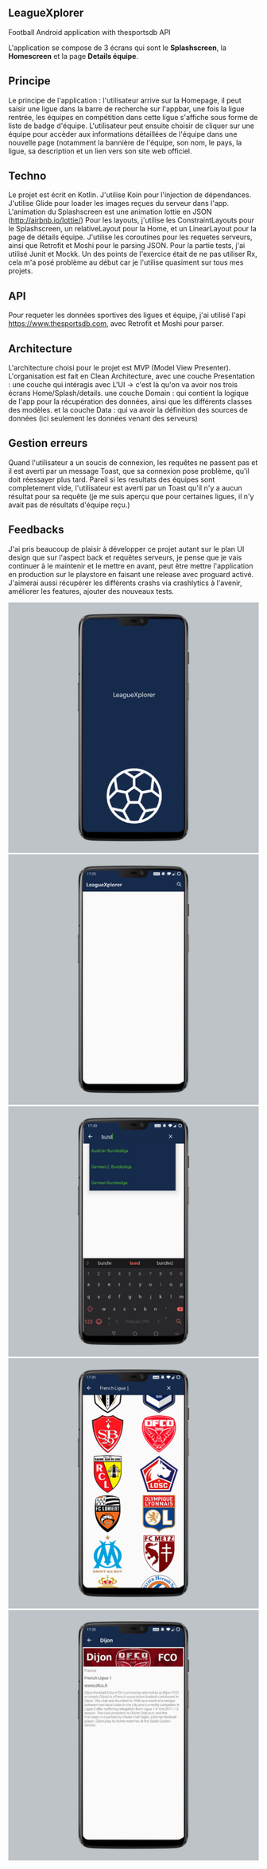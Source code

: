 ## LeagueXplorer
Football Android application with thesportsdb API 

L'application se compose de 3 écrans qui sont le **Splashscreen**, la **Homescreen** et la page **Details équipe**.
## Principe
Le principe de l'application : l'utilisateur arrive sur la Homepage, il peut saisir une ligue dans la barre de recherche sur l'appbar, une fois la ligue rentrée, les équipes en compétition dans cette ligue s'affiche sous forme de liste de badge d'équipe. L'utilisateur peut ensuite choisir de cliquer sur une équipe pour accèder aux informations détaillées de l'équipe dans une nouvelle page (notamment la bannière de l'équipe, son nom, le pays,
la ligue, sa description et un lien vers son site web officiel.

## Techno
Le projet est écrit en Kotlin. J'utilise Koin pour l'injection de dépendances.
J'utilise Glide pour loader les images reçues du serveur dans l'app. L'animation du Splashscreen est une animation lottie en JSON (http://airbnb.io/lottie/)
Pour les layouts, j'utilise les ConstraintLayouts pour le Splashscreen, un relativeLayout pour la Home, et un LinearLayout pour la page de détails équipe.
J'utilise les coroutines pour les requetes serveurs, ainsi que Retrofit et Moshi pour le parsing JSON.
Pour la partie tests, j'ai utilisé Junit et Mockk.
Un des points de l'exercice était de ne pas utiliser Rx, cela m'a posé problème au début car je l'utilise quasiment sur tous mes projets.

## API
Pour requeter les données sportives des ligues et équipe, j'ai utilisé l'api https://www.thesportsdb.com, avec Retrofit et Moshi pour parser.

## Architecture
L'architecture choisi pour le projet est MVP (Model View Presenter).
L'organisation est fait en Clean Architecture, avec une couche Presentation : une couche qui intéragis avec L'UI -> c'est là qu'on va avoir nos trois écrans Home/Splash/details.
une couche Domain : qui contient la logique de l'app pour la récupération des données, ainsi que les différents classes des modèles.
et la couche Data : qui va avoir la définition des sources de données (ici seulement les données venant des serveurs)

## Gestion erreurs
Quand l'utilisateur a un soucis de connexion, les requêtes ne passent pas et il est averti par un message Toast, que sa connexion pose problème, qu'il doit réessayer plus tard.
Pareil si les resultats des équipes sont completement vide, l'utilisateur est averti par un Toast qu'il n'y a aucun résultat pour sa requête (je me suis aperçu que pour certaines ligues, il n'y avait pas de résultats d'équipe reçu.)

## Feedbacks
J'ai pris beaucoup de plaisir à développer ce projet autant sur le plan UI design que sur l'aspect back et requêtes serveurs, je pense que je vais continuer à le maintenir et le mettre en avant, peut être mettre l'application en production sur le playstore en faisant une release avec proguard activé.
J'aimerai aussi récupérer les différents crashs via crashlytics à l'avenir, améliorer les features, ajouter des nouveaux tests.

![Splashscreen|2200x2200,20%](https://github.com/GuillaumeSeg/leaguexplorer/blob/master/documentation/mockup_1.png "Splashscreen")
![Home Page 1|2200x2200,20%](https://github.com/GuillaumeSeg/leaguexplorer/blob/master/documentation/mockup_2.png "Home Page 1")
![Home autocompletion|2200x2200,20%](https://github.com/GuillaumeSeg/leaguexplorer/blob/master/documentation/mockup_3.png "Home autocompletion")
![Home list teams|2200x2200,20%](https://github.com/GuillaumeSeg/leaguexplorer/blob/master/documentation/mockup_4.png "Home list teams")
![Team details page|2200x2200,20%](https://github.com/GuillaumeSeg/leaguexplorer/blob/master/documentation/mockup_5.png "Team details page")
